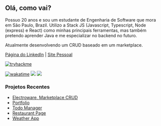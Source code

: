 ## Olá, como vai?
Possuo 20 anos e sou um estudante de Engenharia de Software que mora em São Paulo, Brazil. Utilizo a Stack JS (Javascript, Typescript, Node (express) e React) como minhas principais ferramentas, mas também pretendo aprender Java e me especializar no backend no futuro.

Atualmente desenvolvendo um CRUD baseado em um marketplace.

[Página do LinkedIn](https://www.linkedin.com/in/silva-luc/) | [Site Pessoal](https://luc-silva.github.io/portfolio/)

[![tryhackme](https://tryhackme-badges.s3.amazonaws.com/luc.silva.png)](https://tryhackme.com/p/luc.silva)


[![wakatime](https://wakatime.com/badge/user/c1b7afcb-168f-4074-bcff-1c6756fac9a3.svg)](https://wakatime.com/@c1b7afcb-168f-4074-bcff-1c6756fac9a3)
![](https://komarev.com/ghpvc/?username=luc-silva&color=blue)
![](https://www.codewars.com/users/luc-silva/badges/micro)

### Projetos Recentes
- [Electroware, Marketplace CRUD](https://github.com/luc-silva/electroware)
- [Portfolio](https://github.com/luc-silva/portfolio)
- [Todo Manager](https://github.com/luc-silva/to-do)
- [Restaurant Page](https://github.com/luc-silva/restaurant-page)
- [Weather App](https://github.com/luc-silva/weather-app)

<!--  
[![GitHub Streak](https://streak-stats.demolab.com?user=luc-silva&theme=radical&hide_border=true&date_format=M%20j%5B%2C%20Y%5D&mode=weekly)](https://git.io/streak-stats) ![Top Langs](https://github-readme-stats.vercel.app/api/top-langs/?username=luc-silva&layout=compact&theme=radical)
